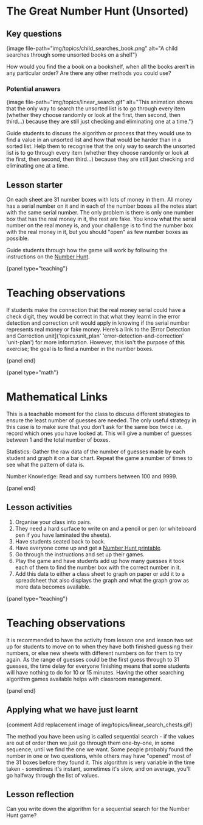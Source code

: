 # The Great Number Hunt (Unsorted)

## Key questions

{image file-path="img/topics/child_searches_book.png" alt="A child searches through some unsorted books on a shelf"}

How would you find the a book on a bookshelf, when all the books aren’t in any particular order?
Are there any other methods you could use?

### Potential answers

{image file-path="img/topics/linear_search.gif" alt="This animation shows that the only way to search the unsorted list is to go through every item (whether they choose randomly or look at the first, then second, then third…) because they are still just checking and eliminating one at a time."}

Guide students to discuss the algorithm or process that they would use to find a value in an unsorted list and how that would be harder than in a sorted list.
Help them to recognise that the only way to search the unsorted list is to go through every item (whether they choose randomly or look at the first, then second, then third…) because they are still just checking and eliminating one at a time.

## Lesson starter

On each sheet are 31 number boxes with lots of money in them. All money has a serial number on it and in each of the number boxes all the notes start with the same serial number.
The only problem is there is only one number box that has the real money in it, the rest are fake.
You know what the serial number on the real money is, and your challenge is to find the number box with the real money in it, but you should "open" as few number boxes as possible.

Guide students through how the game will work by following the instructions on the [Number Hunt]('resources:resource' 'number-hunt').

{panel type="teaching"}

# Teaching observations

If students make the connection that the real money serial could have a check digit, they would be correct in that what they learnt in the error detection and correction unit would apply in knowing if the serial number represents real money or fake money.
Here’s a link to the [Error Detection and Correction unit]('topics:unit_plan' 'error-detection-and-correction' 'unit-plan') for more information.
However, this isn't the purpose of this exercise; the goal is to find a number in the number boxes.

{panel end}

{panel type="math"}

# Mathematical Links

This is a teachable moment for the class to discuss different strategies to ensure the least number of guesses are needed.
The only useful strategy in this case is to make sure that you don't ask for the same box twice i.e. record which ones you have looked at.
This will give a number of guesses between 1 and the total number of boxes.

Statistics: Gather the raw data of the number of guesses made by each student and graph it on a bar chart.
Repeat the game a number of times to see what the pattern of data is.

Number Knowledge: Read and say numbers between 100 and 9999.

{panel end}

## Lesson activities

1.  Organise your class into pairs.
2.  They need a hard surface to write on and a pencil or pen (or whiteboard pen if you have laminated the sheets).
3.  Have students seated back to back.
4.  Have everyone come up and get a [Number Hunt printable]('resources:resource' 'number-hunt').
5.  Go through the instructions and set up their games.
6.  Play the game and have students add up how many guesses it took each of them to find the number box with the correct number in it.
7.  Add this data to either a class sheet to graph on paper or add it to a spreadsheet that also displays the graph and what the graph grow as more data becomes available.

{panel type="teaching"}

# Teaching observations

It is recommended to have the activity from lesson one and lesson two set up for students to move on to when they have both finished guessing their numbers, or else new sheets with different numbers on for them to try again.
As the range of guesses could be the first guess through to 31 guesses, the time delay for everyone finishing means that some students will have nothing to do for 10 or 15 minutes.
Having the other searching algorithm games available helps with classroom management.

{panel end}

## Applying what we have just learnt

{comment Add replacement image of img/topics/linear_search_chests.gif}

The method you have been using is called sequential search - if the values are out of order then we just go through them one-by-one, in some sequence, until we find the one we want.
Some people probably found the number in one or two questions, while others may have "opened" most of the 31 boxes before they found it.
This algorithm is very variable in the time taken - sometimes it's instant, sometimes it's slow, and on average, you'll go halfway through the list of values.

## Lesson reflection

Can you write down the algorithm for a sequential search for the Number Hunt game?
